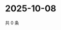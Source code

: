 # 2025-10-08

共 0 条

<!-- BEGIN ZHIHUVIDEO -->
<!-- 最后更新时间 Wed Oct 08 2025 21:23:32 GMT+0800 (China Standard Time) -->

<!-- END ZHIHUVIDEO -->
